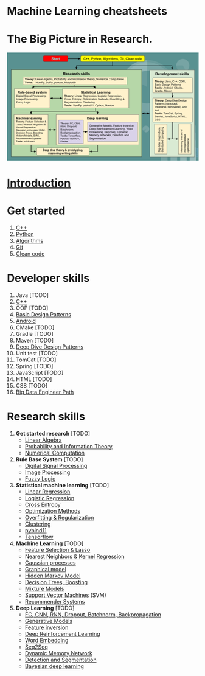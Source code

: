 # Machine Learning cheatsheets

# The Big Picture in Research.

<img width="1024px" src="./images/The_Big_Picture_in_Research.svg"/>

# [**Introduction**](01_Introduction.md)

# **Get started**

1. [C++](https://www.notion.so/ideasbox/C-612821ddaa2b4f59b14ac93a7cbcf928)
2. [Python](https://www.notion.so/ideasbox/Python-e602ce66477642c9b5b245704e6cd386)
3. [Algorithms](https://www.notion.so/ideasbox/Algorithms-5624a4c3ba124151a66b5dba1944de76)
4. [Git](https://www.notion.so/ideasbox/Git-5fedcde8e0724758acf03dba9f20e55c)
5. [Clean code](https://www.notion.so/ideasbox/Clean-Code-1528cf41e0ce4a4cace7f1081e2336c6)

# **Developer skills**

1. Java [TODO]
2. [C++](https://www.notion.so/ideasbox/C-612821ddaa2b4f59b14ac93a7cbcf928)
3. OOP [TODO]
4. [Basic Design Patterns](https://www.notion.so/ideasbox/Basic-Design-Patterns-60543b66501443b68ed952028d9ebed8)
5. [Android](https://www.notion.so/ideasbox/Android-8e776458c7024f06b5552290c34f2391)
6. CMake [TODO]
7. Gradle [TODO]
8. Maven [TODO]
9. [Deep Dive  Design Patterns](https://www.notion.so/ideasbox/Deep-Dive-Design-Patterns-2177fec1095e4503aa6bcdd690dc861b)
10. Unit test [TODO]
11. TomCat [TODO]
12. Spring [TODO]
13. JavaScript [TODO]
14. HTML [TODO]
15. CSS [TODO]
16. [Big Data Engineer Path](https://www.notion.so/ideasbox/Big-Data-Engineer-Path-b072c0a9de0f4cbea9feeba97b48032a)

# **Research skills**

1. **Get started research** [TODO]
    - [Linear Algebra](https://www.notion.so/ideasbox/Linear-Algebra-26c6fe5dc62545658664a0419c2f2f77)
    - [Probability and Information Theory](https://www.notion.so/ideasbox/Probability-and-Information-Theory-a67ec2ba7a904f31bf1efce4f3ec509c)
    - [Numerical Computation](https://www.notion.so/ideasbox/Numerical-Computation-a0f5bd83d1fe4589918c609e43c63ccd)
2. **Rule Base System** [TODO]
    - [Digital Signal Processing](https://www.notion.so/ideasbox/Digital-Signal-Processing-58243d25e39b4aa7a2307272b9341fd0)
    - [Image Processing](https://www.notion.so/ideasbox/Image-Processing-f18d47416d744a51b4de874c9565cf11)
    - [Fuzzy Logic](https://www.notion.so/ideasbox/Fuzzy-Logic-c371692f3cfb4d10818669c0244b7115)
3. **Statistical machine learning** [TODO]
    - [Linear Regression](https://www.notion.so/ideasbox/Linear-Regression-5a63eea8cb6440a89d51d19695803e29)
    - [Logistic Regression](https://www.notion.so/ideasbox/Logistic-Regression-a83ff3aa5ea440f880476943a91b51dc)
    - [Cross Entropy](https://www.notion.so/ideasbox/Cross-Entropy-80287c6613ff417faf8de71c1a32fa81)
    - [Optimization Methods](https://www.notion.so/ideasbox/SGD-f6a694af47f94217a16d6950fd9813a1)
    - [Overfitting & Regularization](https://www.notion.so/ideasbox/Overfitting-Regularization-24cbafcaee6645ec92352d53f341cea6)
    - [Clustering](https://www.notion.so/ideasbox/Clustering-e5d21188bd6f4a269bf630c645f84577)
    - [pybind11](https://www.notion.so/ideasbox/pybind11-69977e341d8c4696a069a9eb21808b69)
    - [Tensorflow](https://www.notion.so/ideasbox/Tensorflow-de4d05fac8c4401fa4aeb52a444e1805)
4. **Machine Learning** [TODO]
    - [Feature Selection & Lasso](https://www.notion.so/ideasbox/Feature-Selection-Lasso-79139d52b381465cab0ebd89eeb65bc4)
    - [Nearest Neighbors & Kernel Regression](https://www.notion.so/ideasbox/Nearest-Neighbors-Kernel-Regression-7754d003103c40a98bcf2b1808309082)
    - [Gaussian processes](https://www.notion.so/ideasbox/Gaussian-processes-1b712076a512406da12c676df5c5962e)
    - [Graphical model](https://www.notion.so/ideasbox/Graphical-model-e9d73058accb42fb934039143c144498)
    - [Hidden Markov Model](https://www.notion.so/ideasbox/Hidden-Markov-Model-8e55ce3cbf0c4827a8f39f1c2f329ae2)
    - [Decision Trees, Boosting](https://www.notion.so/ideasbox/Decision-Trees-Boosting-8a29e60e78704938b68cbf296638fdfb)
    - [Mixture Models](https://www.notion.so/ideasbox/Mixture-Models-3260e541958c4bec8c66798756ea2d79)
    - [Support Vector Machines](https://www.notion.so/ideasbox/Support-Vector-Machines-c66b03de8b4a49dca568c8ca673ec370) (SVM)
    - [Recommender Systems](https://www.notion.so/ideasbox/Recommender-Systems-89c0649c74cb41d98e01f7e1a3946879)
5. **Deep Learning** [TODO]
    - [FC, CNN, RNN, Dropout, Batchnorm, Backpropagation](https://www.notion.so/ideasbox/FC-CNN-RNN-Dropout-Batchnorm-Backpropagation-551bb47095574574a4162c09c983ec58)
    - [Generative Models](https://www.notion.so/ideasbox/Generative-Models-4da6d064b02f41fda3a32facf32d22ec)
    - [Feature inversion](https://www.notion.so/ideasbox/Feature-inversion-aa91ef2235bd482aa21f19e6c4b96af2)
    - [Deep Reinforcement Learning](https://www.notion.so/ideasbox/Deep-Reinforcement-Learning-75e649a8239e4cdbbcb695fce9340ee1)
    - [Word Embedding](https://www.notion.so/ideasbox/Word-Embedding-ee311c03c74b416c99cea5cde8ca40b1)
    - [Seq2Seq](https://www.notion.so/ideasbox/Seq2Seq-d0220eef3495471daad385f92beac538)
    - [Dynamic Memory Network](https://www.notion.so/ideasbox/Dynamic-Memory-Network-32b59e03def54506a0406d053b22e09f)
    - [Detection and Segmentation](https://www.notion.so/ideasbox/Detection-and-Segmentation-407e17ab92e34afa80ad6dd6d82d9365)
    - [Bayesian deep learning](https://www.notion.so/ideasbox/Bayesian-deep-learning-a900bc1a1afa4fe4aeed5c41bc93239e)
